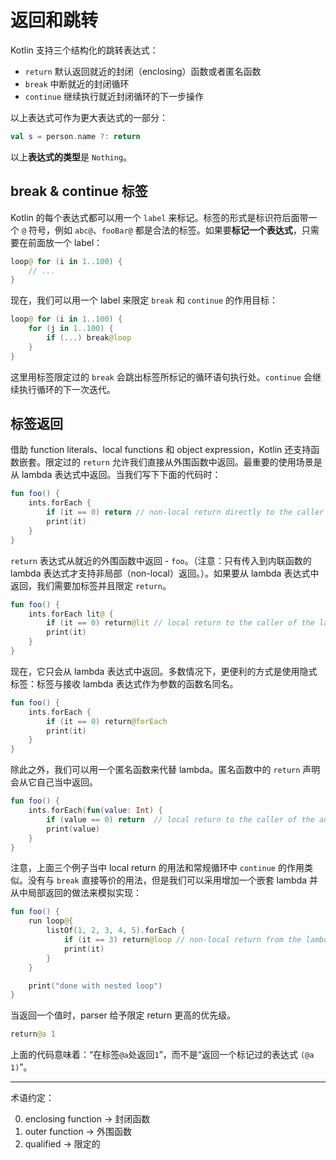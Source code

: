 # 返回和跳转

Kotlin 支持三个结构化的跳转表达式：

- `return`      默认返回就近的封闭（enclosing）函数或者匿名函数
- `break`       中断就近的封闭循环
- `continue`    继续执行就近封闭循环的下一步操作

以上表达式可作为更大表达式的一部分：

```kotlin
val s = person.name ?: return
```

以上**表达式的类型**是 `Nothing`。

## break & continue 标签
Kotlin 的每个表达式都可以用一个 `label` 来标记。标签的形式是标识符后面带一个 `@` 符号，例如 `abc@`、`fooBar@` 都是合法的标签。如果要**标记一个表达式**，只需要在前面放一个 label：

```kotlin
loop@ for (i in 1..100) {
    // ...
}
```

现在，我们可以用一个 label 来限定 `break` 和 `continue` 的作用目标：

```kotlin
loop@ for (i in 1..100) {
    for (j in 1..100) {
        if (...) break@loop
    }
}
```

这里用标签限定过的 `break` 会跳出标签所标记的循环语句执行处。`continue` 会继续执行循环的下一次迭代。

## 标签返回
借助 function literals、local functions 和 object expression，Kotlin 还支持函数嵌套。限定过的 `return` 允许我们直接从外围函数中返回。最重要的使用场景是从 lambda 表达式中返回。当我们写下下面的代码时：

```kotlin
fun foo() {
    ints.forEach {
        if (it == 0) return // non-local return directly to the caller of foo()
        print(it)
    }
}
```

`return` 表达式从就近的外围函数中返回 - `foo`。（注意：只有传入到内联函数的 lambda 表达式才支持非局部（non-local）返回。）。如果要从 lambda 表达式中返回，我们需要加标签并且限定 `return`。

```kotlin
fun foo() {
    ints.forEach lit@ {
        if (it == 0) return@lit // local return to the caller of the lambda, i.e. the forEach loop
        print(it)
    }
}
```

现在，它只会从 lambda 表达式中返回。多数情况下，更便利的方式是使用隐式标签：标签与接收 lambda 表达式作为参数的函数名同名。

```kotlin
fun foo() {
    ints.forEach {
        if (it == 0) return@forEach
        print(it)
    }
}
```

除此之外，我们可以用一个匿名函数来代替 lambda。匿名函数中的 `return` 声明会从它自己当中返回。

```kotlin
fun foo() {
    ints.forEach(fun(value: Int) {
        if (value == 0) return  // local return to the caller of the annoymous fun, ie.e. the forEach loop
        print(value)
    }
}
```

注意，上面三个例子当中 local return 的用法和常规循环中 `continue` 的作用类似。没有与 `break` 直接等价的用法，但是我们可以采用增加一个嵌套 lambda 并从中局部返回的做法来模拟实现：

```kotlin
fun foo() {
    run loop@{
        listOf(1, 2, 3, 4, 5).forEach {
            if (it == 3) return@loop // non-local return from the lambda passed to run
            print(it)
        }
    }

    print("done with nested loop")
}
```

当返回一个值时，parser 给予限定 return 更高的优先级。

```kotlin
return@a 1
```

上面的代码意味着：“在标签`@a`处返回`1`”，而不是“返回一个标记过的表达式 `(@a 1)`”。

---

术语约定：

0. enclosing function -> 封闭函数
0. outer function -> 外围函数
0. qualified -> 限定的
